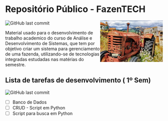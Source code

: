 # Repositório Público - FazenTECH 
<img alt="GitHub last commit" src="https://img.shields.io/github/last-commit/pierrebomfim/fazentech-tasks">

<img align="right" src="images/cover-readme.jpg" width="200">

Material usado para o desenvolvimento de trabalho academico do curso de Análise e Desenvolvimento de Sistemas, que tem por objetivo criar um sistema para gerenciamento de uma fazenda, utilizando-se de tecnologias integradas estudadas nas matérias do semestre.

## Lista de tarefas de desenvolvimento ( 1º Sem)
<img alt="GitHub last commit" src="https://img.shields.io/github/last-commit/pierrebomfim/fazentech-tasks">

- [ ] Banco de Dados
- [ ] CRUD - Script em Python
- [ ] Script para busca em Python
